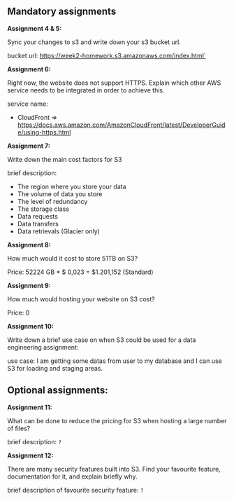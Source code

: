 ## Mandatory assignments

**Assignment 4 & 5:**

Sync your changes to s3 and write down your s3 bucket url.

bucket url: https://week2-homework.s3.amazonaws.com/index.html`

**Assignment 6:**

Right now, the website does not support HTTPS. Explain which other AWS service needs to be integrated in order to achieve this.

service name: 
- CloudFront => https://docs.aws.amazon.com/AmazonCloudFront/latest/DeveloperGuide/using-https.html

**Assignment 7:**

Write down the main cost factors for S3

brief description: 
- The region where you store your data
- The volume of data you store
- The level of redundancy
- The storage class
- Data requests
- Data transfers
- Data retrievals (Glacier only)

**Assignment 8:**

How much would it cost to store 51TB on S3? 

Price: 52224 GB * $ 0,023 = $1.201,152 (Standard)

**Assignment 9:**

How much would hosting your website on S3 cost?

Price: 0

**Assignment 10:**

Write down a brief use case on when S3 could be used for a data engineering assignment:

use case: I am getting some datas from user to my database and I can use S3 for loading and staging areas.

## Optional assignments:

**Assignment 11:**

What can be done to reduce the pricing for S3 when hosting a large number of files?

brief description: `?`

**Assignment 12:**

There are many security features built into S3. Find your favourite feature, documentation for it, and explain briefly why.

brief description of favourite security feature: `?`
